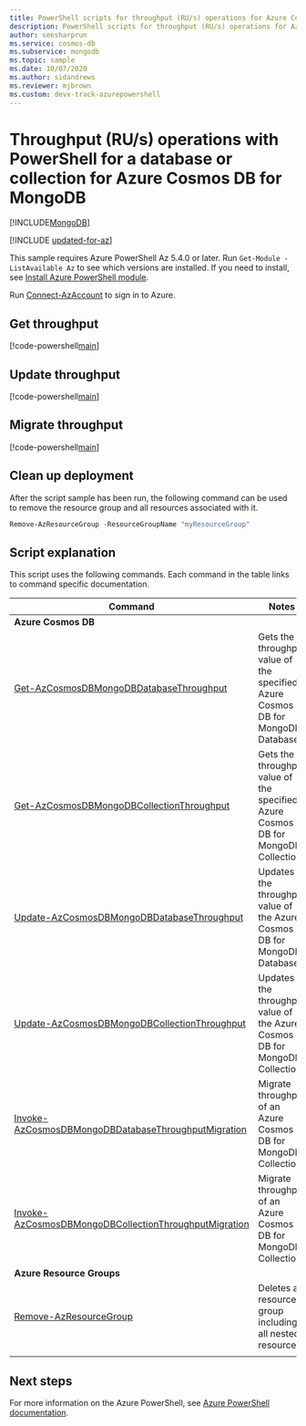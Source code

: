 ```yaml
---
title: PowerShell scripts for throughput (RU/s) operations for Azure Cosmos DB s API for MongoDB
description: PowerShell scripts for throughput (RU/s) operations for Azure Cosmos DB s API for MongoDB
author: seesharprun
ms.service: cosmos-db
ms.subservice: mongodb
ms.topic: sample
ms.date: 10/07/2020
ms.author: sidandrews
ms.reviewer: mjbrown 
ms.custom: devx-track-azurepowershell
---
```


# Throughput (RU/s) operations with PowerShell for a database or collection for Azure Cosmos DB for MongoDB
[!INCLUDE[MongoDB](../../../includes/appliesto-mongodb.md)]

[!INCLUDE [updated-for-az](../../../../../includes/updated-for-az.md)]

This sample requires Azure PowerShell Az 5.4.0 or later. Run `Get-Module -ListAvailable Az` to see which versions are installed.
If you need to install, see [Install Azure PowerShell module](/powershell/azure/install-az-ps).

Run [Connect-AzAccount](/powershell/module/az.accounts/connect-azaccount) to sign in to Azure.

## Get throughput

[!code-powershell[main](../../../../../powershell_scripts/cosmosdb/mongodb/ps-mongodb-ru-get.ps1 "Get throughput on a database or collection for Azure Cosmos DB for MongoDB")]

## Update throughput

[!code-powershell[main](../../../../../powershell_scripts/cosmosdb/mongodb/ps-mongodb-ru-update.ps1 "Update throughput on a database or collection for Azure Cosmos DB for MongoDB")]

## Migrate throughput

[!code-powershell[main](../../../../../powershell_scripts/cosmosdb/mongodb/ps-mongodb-ru-migrate.ps1 "Migrate between standard and autoscale throughput on a database or collection for Azure Cosmos DB for MongoDB")]

## Clean up deployment

After the script sample has been run, the following command can be used to remove the resource group and all resources associated with it.

```powershell
Remove-AzResourceGroup -ResourceGroupName "myResourceGroup"
```

## Script explanation

This script uses the following commands. Each command in the table links to command specific documentation.

| Command | Notes |
|---|---|
|**Azure Cosmos DB**| |
| [Get-AzCosmosDBMongoDBDatabaseThroughput](/powershell/module/az.cosmosdb/get-azcosmosdbmongodbdatabasethroughput) | Gets the throughput value of the specified Azure Cosmos DB for MongoDB Database. |
| [Get-AzCosmosDBMongoDBCollectionThroughput](/powershell/module/az.cosmosdb/get-azcosmosdbmongodbcollectionthroughput) | Gets the throughput value of the specified Azure Cosmos DB for MongoDB Collection. |
| [Update-AzCosmosDBMongoDBDatabaseThroughput](/powershell/module/az.cosmosdb/update-azcosmosdbmongodbdatabasethroughput) | Updates the throughput value of the Azure Cosmos DB for MongoDB Database. |
| [Update-AzCosmosDBMongoDBCollectionThroughput](/powershell/module/az.cosmosdb/update-azcosmosdbmongodbcollectionthroughput) | Updates the throughput value of the Azure Cosmos DB for MongoDB Collection. |
| [Invoke-AzCosmosDBMongoDBDatabaseThroughputMigration](/powershell/module/az.cosmosdb/invoke-azcosmosdbmongodbdatabasethroughputmigration) | Migrate throughput of an Azure Cosmos DB for MongoDB Collection. |
| [Invoke-AzCosmosDBMongoDBCollectionThroughputMigration](/powershell/module/az.cosmosdb/invoke-azcosmosdbmongodbcollectionthroughputmigration) | Migrate throughput of an Azure Cosmos DB for MongoDB Collection. |
|**Azure Resource Groups**| |
| [Remove-AzResourceGroup](/powershell/module/az.resources/remove-azresourcegroup) | Deletes a resource group including all nested resources. |
|||

## Next steps

For more information on the Azure PowerShell, see [Azure PowerShell documentation](/powershell/).

